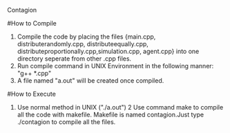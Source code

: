 Contagion



#How to Compile
1. Compile the code by placing the files {main.cpp, distributerandomly.cpp, distributeequally.cpp, distributeproportionally.cpp,simulation.cpp, agent.cpp} into one directory seperate from other .cpp files.
2. Run compile command in UNIX Environment in the following manner: "g++ *.cpp"
3. A file named "a.out" will be created once compiled.

#How to Execute
1. Use normal method in UNIX ("./a.out")
2 Use command make to  compile all the code with makefile. Makefile is named contagion.Just type ./contagion  to compile all the files. 

